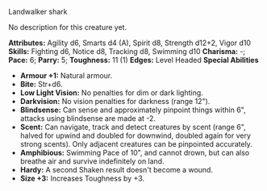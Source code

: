 Landwalker shark

No description for this creature yet.

**Attributes:** Agility d6, Smarts d4 (A), Spirit d8, Strength d12+2,
Vigor d10
**Skills:** Fighting d6, Notice d8, Tracking d8, Swimming d10
**Charisma:** -; **Pace:** 6; **Parry:** 5; **Toughness:** 11 (1)
**Edges:** Level Headed
**Special Abilities**
- **Armour +1:** Natural armour.
- **Bite:** Str+d6.
- **Low Light Vision:** No penalties for dim or dark lighting.
- **Darkvision:** No vision penalties for darkness (range 12").
- **Blindsense:** Can sense and approximately pinpoint things within
6", attacks using blindsense are made at -2.
- **Scent:** Can navigate, track and detect creatures by scent (range
6", halved for upwind and doubled for downwind, doubled again for very
strong scents). Only adjacent creatures can be pinpointed accurately.
- **Amphibious:** Swimming Pace of 10", and cannot drown, but can also
breathe air and survive indefinitely on land.
- **Hardy:** A second Shaken result doesn't become a wound.
- **Size +3:** Increases Toughness by +3.

